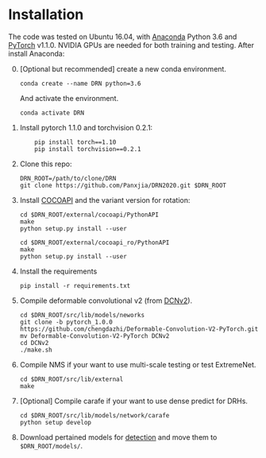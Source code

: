 # Installation


The code was tested on Ubuntu 16.04, with [Anaconda](https://www.anaconda.com/download) Python 3.6 and [PyTorch]((http://pytorch.org/)) v1.1.0. NVIDIA GPUs are needed for both training and testing.
After install Anaconda:

0. [Optional but recommended] create a new conda environment. 

    ```
    conda create --name DRN python=3.6
    ```
    And activate the environment.
    
    ```
    conda activate DRN
    ```
    

1. Install pytorch 1.1.0 and torchvision 0.2.1:

    ```
        pip install torch==1.10
        pip install torchvision==0.2.1
    ```
2. Clone this repo:

    ~~~
    DRN_ROOT=/path/to/clone/DRN
    git clone https://github.com/Panxjia/DRN2020.git $DRN_ROOT
    ~~~

3. Install [COCOAPI](https://github.com/cocodataset/cocoapi) and the variant version for rotation:

    ```
    cd $DRN_ROOT/external/cocoapi/PythonAPI
    make
    python setup.py install --user
    
    cd $DRN_ROOT/external/cocoapi_ro/PythonAPI
    make
    python setup.py install --user
    ```
    
4. Install the requirements

    ~~~
    pip install -r requirements.txt
    ~~~
    
5. Compile deformable convolutional v2 (from [DCNv2](https://github.com/chengdazhi/Deformable-Convolution-V2-PyTorch/tree/pytorch_1.0.0)).

    ```
    cd $DRN_ROOT/src/lib/models/neworks
    git clone -b pytorch_1.0.0 https://github.com/chengdazhi/Deformable-Convolution-V2-PyTorch.git
    mv Deformable-Convolution-V2-PyTorch DCNv2
    cd DCNv2
    ./make.sh
    ```
    
6.  Compile NMS if your want to use multi-scale testing or test ExtremeNet.

    ~~~
    cd $DRN_ROOT/src/lib/external
    make
    ~~~
    
7. [Optional] Compile carafe if your want to use dense predict for DRHs.

    ```
    cd $DRN_ROOT/src/lib/models/network/carafe
    python setup develop
    ```

8. Download pertained models for [detection]() and move them to `$DRN_ROOT/models/`.

